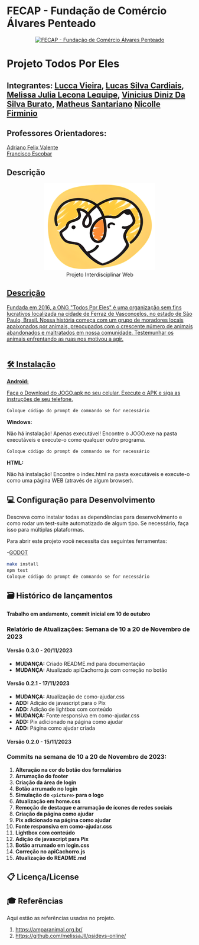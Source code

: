 # FECAP - Fundação de Comércio Álvares Penteado

<p align="center">
<a href= "https://www.fecap.br/"><img src="https://encrypted-tbn0.gstatic.com/images?q=tbn:ANd9GcRhZPrRa89Kma0ZZogxm0pi-tCn_TLKeHGVxywp-LXAFGR3B1DPouAJYHgKZGV0XTEf4AE&usqp=CAU" alt="FECAP - Fundação de Comércio Álvares Penteado" border="0"></a>
</p>

# Projeto Todos Por Eles

## Integrantes: <a href="https://www.linkedin.com/in/luccagvieira/">Lucca Vieira</a>, <a href="https://www.linkedin.com/in/leonardo-augusto-camargo-5b6922162/">Lucas Silva Cardiais</a>, <a href="https://www.linkedin.com/in/melissa-julia-lecona-lequipe-b37016240/">Melissa Julia Lecona Lequipe</a>, <a href="https://www.linkedin.com/in/viniciusburato/">Vinicius Diniz Da Silva Burato</a>, <a href="https://www.linkedin.com/in/matheus-santariano-03a98b240/?utm_source=share&utm_campaign=share_via&utm_content=profile&utm_medium=ios_app">Matheus Santariano</a> <a href = "https://www.linkedin.com/in/nicolle-gon%C3%A7alves-9338331aa?utm_source=share&utm_campaign=share_via&utm_content=profile&utm_medium=ios_app"> Nicolle Firminio </a>

## Professores Orientadores: 
 <a href="https://www.linkedin.com/in/adriano-valente-534576135/">Adriano Felix Valente</a> <br>
 <a href="https://www.linkedin.com/in/francisco-escobar/">Francisco Escobar</a> <br>

 ## Descrição

<p align="center">
<img src="https://github.com/2023-2-NADS2/Projeto2/blob/main/img/logo-sobre-nos.png" border="0" width="300"> <br>
  Projeto Interdisciplinar Web  <a href="/">
</p>
   
## Descrição


Fundada em 2016, a ONG "Todos Por Eles" é uma organização sem fins lucrativos localizada na cidade de Ferraz de Vasconcelos, no estado de São Paulo, Brasil. Nossa história começa com um grupo de moradores locais apaixonados por animais, preocupados com o crescente número de animais abandonados e maltratados em nossa comunidade. Testemunhar os animais enfrentando as ruas nos motivou a agir.
<br><br>


## 🛠 Instalação

<b>Android:</b>

Faça o Download do JOGO.apk no seu celular.
Execute o APK e siga as instruções de seu telefone.

```sh
Coloque código do prompt de comnando se for necessário
```

<b>Windows:</b>

Não há instalação! Apenas executável!
Encontre o JOGO.exe na pasta executáveis e execute-o como qualquer outro programa.

```sh
Coloque código do prompt de comnando se for necessário
```

<b>HTML:</b>

Não há instalação!
Encontre o index.html na pasta executáveis e execute-o como uma página WEB (através de algum browser).

## 💻 Configuração para Desenvolvimento

Descreva como instalar todas as dependências para desenvolvimento e como rodar um test-suite automatizado de algum tipo. Se necessário, faça isso para múltiplas plataformas.

Para abrir este projeto você necessita das seguintes ferramentas:

-<a href="https://godotengine.org/download">GODOT</a>

```sh
make install
npm test
Coloque código do prompt de comnando se for necessário
```

## 🗃 Histórico de lançamentos

#### Trabalho em andamento, commit inicial em 10 de outubro

### Relatório de Atualizações: Semana de 10 a 20 de Novembro de 2023

#### Versão 0.3.0 - 20/11/2023

- **MUDANÇA:** Criado README.md para documentação
- **MUDANÇA:** Atualizado apiCachorro.js com correção no botão

#### Versão 0.2.1 - 17/11/2023

- **MUDANÇA:** Atualização de como-ajudar.css
- **ADD:** Adição de javascript para o Pix
- **ADD:** Adição de lightbox com conteúdo
- **MUDANÇA:** Fonte responsiva em como-ajudar.css
- **ADD:** Pix adicionado na página como ajudar
- **ADD:** Página como ajudar criada

#### Versão 0.2.0 - 15/11/2023


### Commits na semana de 10 a 20 de Novembro de 2023:

1. **Alteração na cor do botão dos formulários**
2. **Arrumação do footer**
3. **Criação da área de login**
4. **Botão arrumado no login**
5. **Simulação de `<picture>` para o logo**
6. **Atualização em home.css**
7. **Remoção de destaque e arrumação de ícones de redes sociais**
8. **Criação da página como ajudar**
9. **Pix adicionado na página como ajudar**
10. **Fonte responsiva em como-ajudar.css**
11. **Lightbox com conteúdo**
12. **Adição de javascript para Pix**
13. **Botão arrumado em login.css**
14. **Correção no apiCachorro.js**
15. **Atualização do README.md**

## 📋 Licença/License


## 🎓 Referências

Aqui estão as referências usadas no projeto.

1. <https://amparanimal.org.br/>
2. <https://github.com/melissaJll/psidevs-online/>
